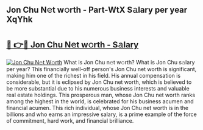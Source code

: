 ## Jon Chu N𝚎t w𝚘rth - Part-WtX S𝚊lary per year XqYhk

# <h2><a href="http://gc26lf.nevu.top/?p=Jon+Chu">🔗 👉🔴 Jon Chu N𝚎t w𝚘rth - S𝚊lary</a></h2>

[![Jon Chu N𝚎t W𝚘rth](https://i.imgur.com/Oavwk0R.jpeg)](http://gc26lf.nevu.top/?p=Jon+Chu)
What is Jon Chu n𝚎t w𝚘rth? What is Jon Chu s𝚊lary per year?
This financially well-off person's Jon Chu net worth is significant, making him one of the richest in his field. His annual compensation is considerable, but it is eclipsed by Jon Chu net worth, which is believed to be more substantial due to his numerous business interests and valuable real estate holdings. This prosperous man, whose Jon Chu net worth ranks among the highest in the world, is celebrated for his business acumen and financial acumen. This rich individual, whose Jon Chu net worth is in the billions and who earns an impressive salary, is a prime example of the force of commitment, hard work, and financial brilliance.
